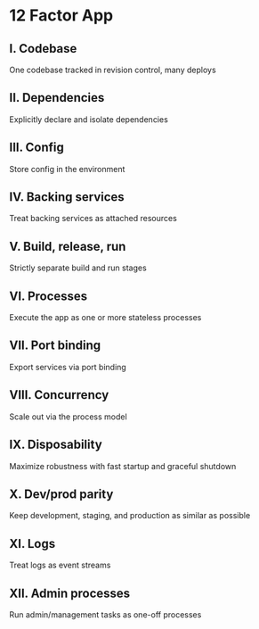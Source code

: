 # 12 Factor App

## I. Codebase
One codebase tracked in revision control, many deploys
## II. Dependencies
Explicitly declare and isolate dependencies
## III. Config
Store config in the environment
## IV. Backing services
Treat backing services as attached resources
## V. Build, release, run
Strictly separate build and run stages
## VI. Processes
Execute the app as one or more stateless processes
## VII. Port binding
Export services via port binding
## VIII. Concurrency
Scale out via the process model
## IX. Disposability
Maximize robustness with fast startup and graceful shutdown
## X. Dev/prod parity
Keep development, staging, and production as similar as possible
## XI. Logs
Treat logs as event streams
## XII. Admin processes
Run admin/management tasks as one-off processes
